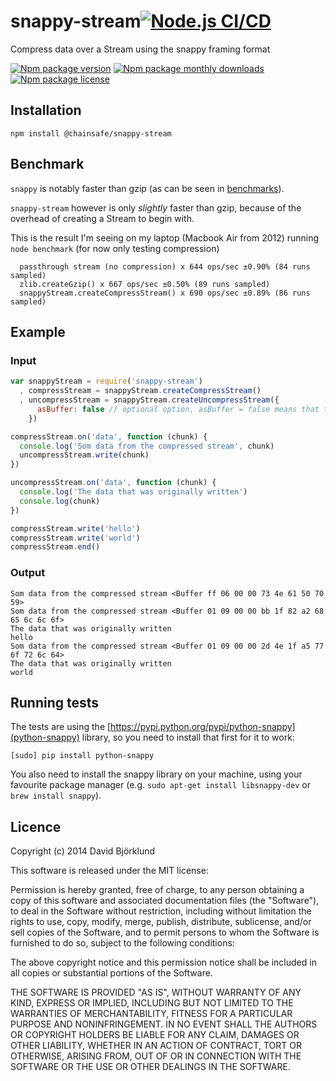 # snappy-stream[![Node.js CI/CD](https://github.com/ChainSafe/node-snappy-stream/actions/workflows/main.yaml/badge.svg?branch=master&event=push)](https://github.com/ChainSafe/node-snappy-stream/actions/workflows/main.yaml)

Compress data over a Stream using the snappy framing format

[![Npm package version](https://badgen.net/npm/v/@chainsafe/snappy-stream)](https://npmjs.com/package/@chainsafe/snappy-stream)
[![Npm package monthly downloads](https://badgen.net/npm/dm/@chainsafe/snappy-stream)](https://npmjs.ccom/package/@chainsafe/snappy-stream)
[![Npm package license](https://badgen.net/npm/license/@chainsafe/snappy-stream)](https://npmjs.com/package/@chainsafe/snappy-stream)


## Installation

```
npm install @chainsafe/snappy-stream
```

## Benchmark

`snappy` is notably faster than gzip (as can be seen in [benchmarks](https://github.com/kesla/node-snappy#benchmark)).

`snappy-stream` however is only _slightly_ faster than gzip, because of the overhead of creating a Stream to begin with.

This is the result I'm seeing on my laptop (Macbook Air from 2012) running `node benchmark` (for now only testing compression)

```
  passthrough stream (no compression) x 644 ops/sec ±0.90% (84 runs sampled)
  zlib.createGzip() x 667 ops/sec ±0.50% (89 runs sampled)
  snappyStream.createCompressStream() x 690 ops/sec ±0.89% (86 runs sampled)
```

## Example

### Input

```javascript
var snappyStream = require('snappy-stream')
  , compressStream = snappyStream.createCompressStream()
  , uncompressStream = snappyStream.createUncompressStream({
      asBuffer: false // optional option, asBuffer = false means that the stream emits strings, default: true
    })

compressStream.on('data', function (chunk) {
  console.log('Som data from the compressed stream', chunk)
  uncompressStream.write(chunk)
})

uncompressStream.on('data', function (chunk) {
  console.log('The data that was originally written')
  console.log(chunk)
})

compressStream.write('hello')
compressStream.write('world')
compressStream.end()
```

### Output

```
Som data from the compressed stream <Buffer ff 06 00 00 73 4e 61 50 70 59>
Som data from the compressed stream <Buffer 01 09 00 00 bb 1f 82 a2 68 65 6c 6c 6f>
The data that was originally written
hello
Som data from the compressed stream <Buffer 01 09 00 00 2d 4e 1f a5 77 6f 72 6c 64>
The data that was originally written
world
```

## Running tests

The tests are using the [https://pypi.python.org/pypi/python-snappy](python-snappy) library, so you need to install that first for it to work:

```
[sudo] pip install python-snappy
```

You also need to install the snappy library on your machine, using your favourite package manager (e.g. `sudo apt-get install libsnappy-dev` or `brew install snappy`).

## Licence

Copyright (c) 2014 David Björklund

This software is released under the MIT license:

Permission is hereby granted, free of charge, to any person obtaining a copy
of this software and associated documentation files (the "Software"), to deal
in the Software without restriction, including without limitation the rights
to use, copy, modify, merge, publish, distribute, sublicense, and/or sell
copies of the Software, and to permit persons to whom the Software is
furnished to do so, subject to the following conditions:

The above copyright notice and this permission notice shall be included in
all copies or substantial portions of the Software.

THE SOFTWARE IS PROVIDED "AS IS", WITHOUT WARRANTY OF ANY KIND, EXPRESS OR
IMPLIED, INCLUDING BUT NOT LIMITED TO THE WARRANTIES OF MERCHANTABILITY,
FITNESS FOR A PARTICULAR PURPOSE AND NONINFRINGEMENT. IN NO EVENT SHALL THE
AUTHORS OR COPYRIGHT HOLDERS BE LIABLE FOR ANY CLAIM, DAMAGES OR OTHER
LIABILITY, WHETHER IN AN ACTION OF CONTRACT, TORT OR OTHERWISE, ARISING FROM,
OUT OF OR IN CONNECTION WITH THE SOFTWARE OR THE USE OR OTHER DEALINGS IN
THE SOFTWARE.
